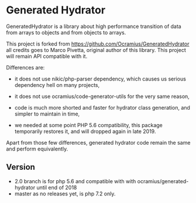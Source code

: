 # Generated Hydrator

GeneratedHydrator is a library about high performance transition of data from
arrays to objects and from objects to arrays.

This project is forked from https://github.com/Ocramius/GeneratedHydrator all
credits goes to Marco Pivetta, original author of this library. This project
will remain API compatible with it.

Differences are:

 * it does not use nikic/php-parser dependency, which causes us serious
   dependency hell on many projects,

 * it does not use ocramius/code-generator-utils for the very same reason,

 * code is much more shorted and faster for hydrator class generation, and
   simpler to maintain in time,

 * we needed at some point PHP 5.6 compatibility, this package temporarily
   restores it, and will dropped again in late 2019.

Apart from those few differences, generated hydrator code remain the same
and perform equivalently.

## Version

 * 2.0 branch is for php 5.6 and compatible with with ocramius/generated-hydrator until end of 2018
 * master as no releases yet, is php 7.2 only.
